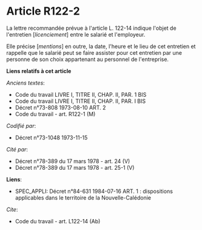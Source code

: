 # Article R122-2

La lettre recommandée prévue à l'article L. 122-14 indique l'objet de l'entretien [*licenciement*] entre le salarié et
l'employeur.

Elle précise [*mentions*] en outre, la date, l'heure et le lieu de cet entretien et rappelle que le salarié peut se faire
assister pour cet entretien par une personne de son choix appartenant au personnel de l'entreprise.

**Liens relatifs à cet article**

_Anciens textes_:

  - Code du travail LIVRE I, TITRE II, CHAP. II, PAR. 1 BIS
  - Code du travail LIVRE I, TITRE II, CHAP. II, PAR. I BIS
  - Décret n°73-808 1973-08-10 ART. 2
  - Code du travail - art. R122-1 (M)

_Codifié par_:

  - Décret n°73-1048 1973-11-15

_Cité par_:

  - Décret n°78-389 du 17 mars 1978 - art. 24 (V)
  - Décret n°78-389 du 17 mars 1978 - art. 25-1 (V)

**Liens**:

  - SPEC_APPLI: Décret n°84-631 1984-07-16 ART. 1 : dispositions applicables dans le territoire de la Nouvelle-Calédonie

_Cite_:

  - Code du travail - art. L122-14 (Ab)
